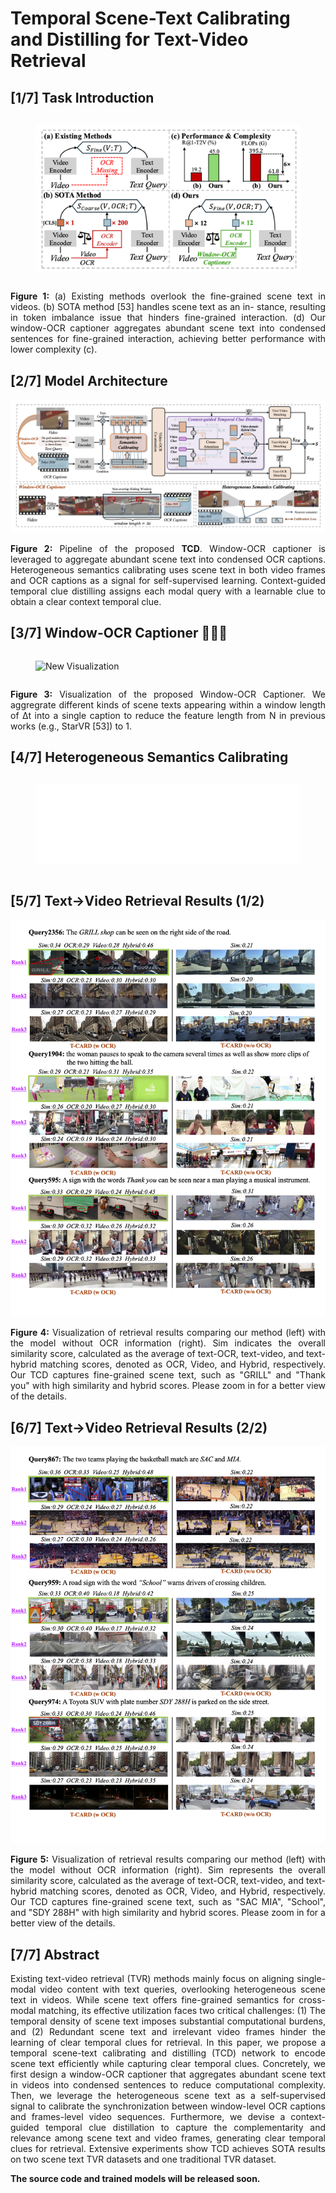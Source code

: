 # Temporal Scene-Text Calibrating and Distilling for Text-Video Retrieval


## [1/7] Task Introduction 

<div style="display: flex; justify-content: space-between;">
    <figure>
        <img src="images/task.png" alt="Introduction Image" style="width: 100%;">
    </figure>
</div>

<p align="justify">
<b>Figure 1:</b> (a) Existing methods overlook the fine-grained scene
text in videos. (b) SOTA method [53] handles scene text as an in-
stance, resulting in token imbalance issue that hinders fine-grained
interaction. (d) Our window-OCR captioner aggregates abundant
scene text into condensed sentences for fine-grained interaction,
achieving better performance with lower complexity (c).
</p>

## [2/7] Model Architecture
![TCD Model Architecture](images/TCD.png)

<p align="justify">
<b>Figure 2:</b> Pipeline of the proposed <b>TCD</b>. Window-OCR captioner is leveraged to aggregate abundant scene text into condensed OCR captions. Heterogeneous semantics calibrating uses scene text in both video frames and OCR captions as a signal for self-supervised learning. Context-guided temporal clue distilling assigns each modal query with a learnable clue to obtain a clear context temporal clue.
</p>



<!-- <div style="display: flex; justify-content: space-between;">
    <figure>
        <video controls style="width: 100%;">
            <source src="video.mp4" type="video/mp4">
            Your browser does not support the video tag.
        </video>
    </figure>
</div> -->

## [3/7] Window-OCR Captioner 🌟🌟🌟

<div style="display: flex; justify-content: space-between;">
    <figure>
        <img src="images/Visualization_demo.gif" alt="New Visualization" style="width: 100%;">
    </figure>
</div>

<p align="justify">
<b>Figure 3:</b> Visualization of the proposed Window-OCR Captioner. We aggregrate different kinds of scene texts appearing within a window length of ∆t into a single caption to reduce the feature length from N in previous works (e.g., StarVR [53]) to 1.
</p>

## [4/7] Heterogeneous Semantics Calibrating

<div style="display: flex; justify-content: space-between;">
    <figure>
        <img src="images/HSC_demo.gif" alt="HSC demo" style="width: 100%;">
    </figure>
</div>

<!-- <div style="display: flex; justify-content: space-between;">
    <figure>
        <video controls style="width: 100%;">
            <source src="video2.mp4" type="video/mp4">
            Your browser does not support the video tag.
        </video>
    </figure>
</div> -->


## [5/7] Text→Video Retrieval Results (1/2)
![Text→Video Retrieval (1/2)](images/t2v_2.png)
<p align="justify">
<b>Figure 4:</b> Visualization of retrieval results comparing our method (left) with the model without OCR information (right). Sim indicates the overall similarity
score, calculated as the average of text-OCR, text-video, and text-hybrid matching scores, denoted as OCR, Video, and Hybrid, respectively. Our TCD captures fine-grained scene text, such as "GRILL" and "Thank you" with high similarity and hybrid scores. Please zoom in for a better view of the details.
</p>

## [6/7] Text→Video Retrieval Results (2/2)
![Text→Video Retrieval (2/2)](images/t2v_1.png)
<p align="justify">
<b>Figure 5:</b> Visualization of retrieval results comparing our method (left) with the model without OCR information (right). Sim represents the overall similarity
score, calculated as the average of text-OCR, text-video, and text-hybrid matching scores, denoted as OCR, Video, and Hybrid, respectively. Our TCD captures fine-grained scene text, such as "SAC MIA", "School", and "SDY 288H" with high similarity and hybrid scores. Please zoom in for a better view of the details.
</p>




## [7/7] Abstract
<div style="text-align: justify;">
Existing text-video retrieval (TVR) methods mainly focus on aligning single-modal video content with text queries, overlooking heterogeneous scene text in videos. While scene text offers fine-grained semantics for cross-modal matching, its effective utilization faces two critical challenges: (1) The temporal density of scene text imposes substantial computational burdens, and (2) Redundant scene text and irrelevant video frames hinder the learning of clear temporal clues for retrieval. In this paper, we propose a temporal scene-text calibrating and distilling (TCD) network to encode scene text efficiently while capturing clear temporal clues. Concretely, we first design a window-OCR captioner that aggregates abundant scene text in videos into condensed sentences to reduce computational complexity. Then, we leverage the heterogeneous scene text as a self-supervised signal to calibrate the synchronization between window-level OCR captions and frames-level video sequences. Furthermore, we devise a context-guided temporal clue distillation to capture the complementarity and relevance among scene text and video frames, generating clear temporal clues for retrieval. Extensive experiments show TCD achieves SOTA results on two scene text TVR datasets and one traditional TVR dataset.
</div>

**The source code and trained models will be released soon.**
